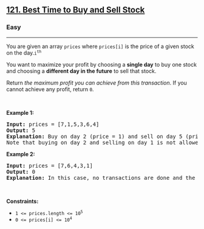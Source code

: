 <h2><a href="https://leetcode.com/problems/best-time-to-buy-and-sell-stock/"><font style="vertical-align: inherit;"><font style="vertical-align: inherit;">121</font></font><font style="vertical-align: inherit;"><font style="vertical-align: inherit;">. </font></font><font style="vertical-align: inherit;"><font style="vertical-align: inherit;">Best Time to Buy and Sell Stock</font></font></a></h2><h3>Easy</h3><hr><div><p><font style="vertical-align: inherit;"><font style="vertical-align: inherit;">You are given an array </font></font><code>prices</code><font style="vertical-align: inherit;"><font style="vertical-align: inherit;"> where </font></font><code>prices[i]</code><font style="vertical-align: inherit;"><font style="vertical-align: inherit;"> is the price of a given stock on the </font><font style="vertical-align: inherit;"> day.</font></font><code>i<sup>th</sup></code><font style="vertical-align: inherit;"></font></p>

<p><font style="vertical-align: inherit;"><font style="vertical-align: inherit;">You want to maximize your profit by choosing a </font></font><strong><font style="vertical-align: inherit;"><font style="vertical-align: inherit;">single day</font></font></strong><font style="vertical-align: inherit;"><font style="vertical-align: inherit;"> to buy one stock and choosing a </font></font><strong><font style="vertical-align: inherit;"><font style="vertical-align: inherit;">different day in the future</font></font></strong><font style="vertical-align: inherit;"><font style="vertical-align: inherit;"> to sell that stock.</font></font></p>

<p><font style="vertical-align: inherit;"><font style="vertical-align: inherit;">Return </font></font><em><font style="vertical-align: inherit;"><font style="vertical-align: inherit;">the maximum profit you can achieve from this transaction</font></font></em><font style="vertical-align: inherit;"><font style="vertical-align: inherit;">. If you cannot achieve any profit, return </font></font><code>0</code><font style="vertical-align: inherit;"><font style="vertical-align: inherit;">.</font></font></p>

<p>&nbsp;</p>
<p><strong class="example"><font style="vertical-align: inherit;"><font style="vertical-align: inherit;">Example 1:</font></font></strong></p>

<pre><strong><font style="vertical-align: inherit;"><font style="vertical-align: inherit;">Input:</font></font></strong><font style="vertical-align: inherit;"><font style="vertical-align: inherit;"> prices = [7,1,5,3,6,4]
</font></font><strong><font style="vertical-align: inherit;"><font style="vertical-align: inherit;">Output:</font></font></strong><font style="vertical-align: inherit;"><font style="vertical-align: inherit;"> 5
</font></font><strong><font style="vertical-align: inherit;"><font style="vertical-align: inherit;">Explanation:</font></font></strong><font style="vertical-align: inherit;"><font style="vertical-align: inherit;"> Buy on day 2 (price = 1) and sell on day 5 (price = 6), profit = 6-1 = 5.</font></font><font></font><font style="vertical-align: inherit;"><font style="vertical-align: inherit;">
Note that buying on day 2 and selling on day 1 is not allowed because you must buy before you sell.</font></font><font></font>
</pre>

<p><strong class="example"><font style="vertical-align: inherit;"><font style="vertical-align: inherit;">Example 2:</font></font></strong></p>

<pre><strong><font style="vertical-align: inherit;"><font style="vertical-align: inherit;">Input:</font></font></strong><font style="vertical-align: inherit;"><font style="vertical-align: inherit;"> prices = [7,6,4,3,1]
</font></font><strong><font style="vertical-align: inherit;"><font style="vertical-align: inherit;">Output:</font></font></strong><font style="vertical-align: inherit;"><font style="vertical-align: inherit;"> 0
</font></font><strong><font style="vertical-align: inherit;"><font style="vertical-align: inherit;">Explanation:</font></font></strong><font style="vertical-align: inherit;"><font style="vertical-align: inherit;"> In this case, no transactions are done and the max profit = 0.
</font></font></pre>

<p>&nbsp;</p>
<p><strong><font style="vertical-align: inherit;"><font style="vertical-align: inherit;">Constraints:</font></font></strong></p>

<ul>
	<li><code>1 &lt;= prices.length &lt;= 10<sup>5</sup></code></li>
	<li><code>0 &lt;= prices[i] &lt;= 10<sup>4</sup></code></li>
</ul>
</div>